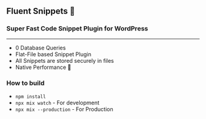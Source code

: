 ## Fluent Snippets 🚀
### Super Fast Code Snippet Plugin for WordPress

----

- 0 Database Queries
- Flat-File based Snippet Plugin
- All Snippets are stored securely in files
- Native Performance 🚀  


### How to build
- `npm install`
- `npx mix watch` - For development
- `npx mix --production` - For Production
